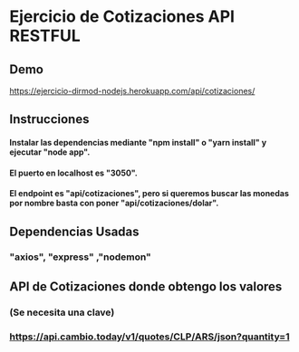 # Ejercicio de Cotizaciones API RESTFUL

## Demo

https://ejercicio-dirmod-nodejs.herokuapp.com/api/cotizaciones/

## Instrucciones

#### Instalar las dependencias mediante "npm install" o "yarn install" y ejecutar "node app".
#### El puerto en localhost es "3050".
#### El endpoint es "api/cotizaciones", pero si queremos buscar las monedas por nombre basta con poner "api/cotizaciones/dolar".

## Dependencias Usadas

### "axios", "express" ,"nodemon"

## API de Cotizaciones donde obtengo los valores
### (Se necesita una clave)
### https://api.cambio.today/v1/quotes/CLP/ARS/json?quantity=1
